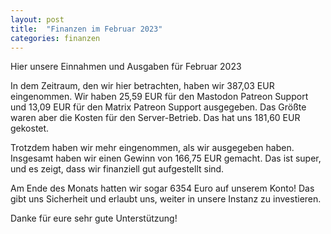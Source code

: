 ```yaml
---
layout: post
title:  "Finanzen im Februar 2023"
categories: finanzen
---
```


Hier unsere Einnahmen und Ausgaben für Februar 2023

In dem Zeitraum, den wir hier betrachten, haben wir 387,03 EUR eingenommen. Wir haben 25,59 EUR für den Mastodon Patreon Support und 13,09 EUR für den Matrix Patreon Support ausgegeben. Das Größte waren aber die Kosten für den Server-Betrieb. Das hat uns 181,60 EUR gekostet.

Trotzdem haben wir mehr eingenommen, als wir ausgegeben haben. Insgesamt haben wir einen Gewinn von 166,75 EUR gemacht. Das ist super, und es zeigt, dass wir finanziell gut aufgestellt sind.

Am Ende des Monats hatten wir sogar 6354 Euro auf unserem Konto! Das gibt uns Sicherheit und erlaubt uns, weiter in unsere Instanz zu investieren.

Danke für eure sehr gute Unterstützung!
